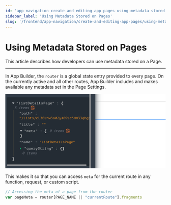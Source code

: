 ```yaml
---
id: 'app-navigation-create-and-editing-app-pages-using-metadata-stored-on-pages'
sidebar_label: 'Using Metadata Stored on Pages'
slug: '/frontend/app-navigation/create-and-editing-app-pages/using-meta-data-stored-on-pages'
---
```


# Using Metadata Stored on Pages

This article describes how developers can use metadata stored on a Page.

___

In App Builder, the `router` is a global state entry provided to every page. On the currently active and all other routes, App Builder includes and makes available any metadata set in the Page Settings.

![Page metadata state](./_images/ab-app-navigation-create-and-editing-app-pages-using-metadata-stored-on-pages-1.png)

This makes it so that you can access `meta` for the current route in any function, request, or custom script.

```js
// Accessing the meta of a page from the router
var pageMeta = router[PAGE_NAME || "currentRoute"].fragments
``` 

